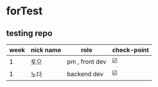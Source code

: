# forTest

testing repo
-------------

| week | nick name | role | check-point |
| -- | ------ | ----------- | -- |
| 1 | 토으 | pm , front dev | ☑️ |
| 1 | 노더 | backend dev | ☑️ |
